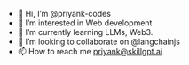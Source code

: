 - 👋 Hi, I’m @priyank-codes
- 👀 I’m interested in Web development
- 🌱 I’m currently learning LLMs, Web3.
- 💞️ I’m looking to collaborate on @langchainjs
- 📫 How to reach me priyank@skillgpt.ai

<!---
priyank-codes/priyank-codes is a ✨ special ✨ repository because its `README.md` (this file) appears on your GitHub profile.
You can click the Preview link to take a look at your changes.
--->
